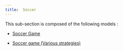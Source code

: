 ```yaml
---
title:  Soccer
---
```



This sub-section is composed of the following models :

* [Soccer Game](references#Soccersoccer)

* [Soccer game (Various strategies)](references#Soccersoccer_expe)

